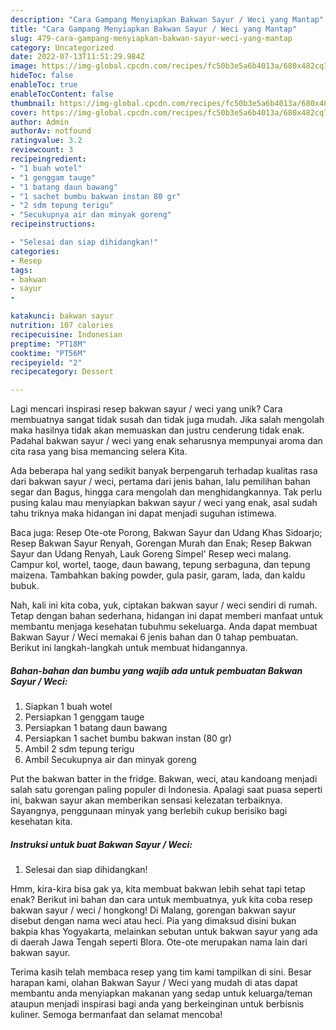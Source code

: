 ```yaml
---
description: "Cara Gampang Menyiapkan Bakwan Sayur / Weci yang Mantap"
title: "Cara Gampang Menyiapkan Bakwan Sayur / Weci yang Mantap"
slug: 479-cara-gampang-menyiapkan-bakwan-sayur-weci-yang-mantap
category: Uncategorized
date: 2022-07-13T11:51:29.984Z
image: https://img-global.cpcdn.com/recipes/fc50b3e5a6b4013a/680x482cq70/bakwan-sayur-weci-foto-resep-utama.jpg
hideToc: false
enableToc: true
enableTocContent: false
thumbnail: https://img-global.cpcdn.com/recipes/fc50b3e5a6b4013a/680x482cq70/bakwan-sayur-weci-foto-resep-utama.jpg
cover: https://img-global.cpcdn.com/recipes/fc50b3e5a6b4013a/680x482cq70/bakwan-sayur-weci-foto-resep-utama.jpg
author: Admin
authorAv: notfound
ratingvalue: 3.2
reviewcount: 3
recipeingredient:
- "1 buah wotel"
- "1 genggam tauge"
- "1 batang daun bawang"
- "1 sachet bumbu bakwan instan 80 gr"
- "2 sdm tepung terigu"
- "Secukupnya air dan minyak goreng"
recipeinstructions:

- "Selesai dan siap dihidangkan!"
categories:
- Resep
tags:
- bakwan
- sayur
- 

katakunci: bakwan sayur  
nutrition: 107 calories
recipecuisine: Indonesian
preptime: "PT18M"
cooktime: "PT56M"
recipeyield: "2"
recipecategory: Dessert

---
```





Lagi mencari inspirasi resep bakwan sayur / weci yang unik? Cara membuatnya sangat tidak susah dan tidak juga mudah. Jika salah mengolah maka hasilnya tidak akan memuaskan dan justru cenderung tidak enak. Padahal bakwan sayur / weci yang enak seharusnya mempunyai aroma dan cita rasa yang bisa memancing selera Kita.





Ada beberapa hal yang sedikit banyak berpengaruh terhadap kualitas rasa dari bakwan sayur / weci, pertama dari jenis bahan, lalu pemilihan bahan segar dan Bagus, hingga cara mengolah dan menghidangkannya. Tak perlu pusing kalau mau menyiapkan bakwan sayur / weci yang enak,      asal sudah tahu triknya maka hidangan ini dapat menjadi suguhan istimewa.














Baca juga: Resep Ote-ote Porong, Bakwan Sayur dan Udang Khas Sidoarjo; Resep Bakwan Sayur Renyah, Gorengan Murah dan Enak; Resep Bakwan Sayur dan Udang Renyah, Lauk Goreng Simpel&#39; Resep weci malang. Campur kol, wortel, taoge, daun bawang, tepung serbaguna, dan tepung maizena. Tambahkan baking powder, gula pasir, garam, lada, dan kaldu bubuk.






Nah, kali ini kita coba, yuk, ciptakan bakwan sayur / weci sendiri di rumah. Tetap dengan bahan sederhana, hidangan ini dapat memberi manfaat untuk membantu menjaga kesehatan tubuhmu sekeluarga. Anda dapat membuat Bakwan Sayur / Weci memakai 6 jenis bahan dan 0 tahap pembuatan. Berikut ini langkah-langkah untuk membuat hidangannya.

<!--inarticleads1-->

##### Bahan-bahan dan bumbu yang wajib ada untuk pembuatan Bakwan Sayur / Weci:

1. Siapkan 1 buah wotel
1. Persiapkan 1 genggam tauge
1. Persiapkan 1 batang daun bawang
1. Persiapkan 1 sachet bumbu bakwan instan (80 gr)
1. Ambil 2 sdm tepung terigu
1. Ambil Secukupnya air dan minyak goreng


Put the bakwan batter in the fridge. Bakwan, weci, atau kandoang menjadi salah satu gorengan paling populer di Indonesia. Apalagi saat puasa seperti ini, bakwan sayur akan memberikan sensasi kelezatan terbaiknya. Sayangnya, penggunaan minyak yang berlebih cukup berisiko bagi kesehatan kita. 

<!--inarticleads2-->

##### Instruksi untuk buat Bakwan Sayur / Weci:


1. Selesai dan siap dihidangkan!

Hmm, kira-kira bisa gak ya, kita membuat bakwan lebih sehat tapi tetap enak? Berikut ini bahan dan cara untuk membuatnya, yuk kita coba resep bakwan sayur / weci / hongkong! Di Malang, gorengan bakwan sayur disebut dengan nama weci atau heci. Pia yang dimaksud disini bukan bakpia khas Yogyakarta, melainkan sebutan untuk bakwan sayur yang ada di daerah Jawa Tengah seperti Blora. Ote-ote merupakan nama lain dari bakwan sayur. 

Terima kasih telah membaca resep yang tim kami tampilkan di sini. Besar harapan kami, olahan Bakwan Sayur / Weci yang mudah di atas dapat membantu anda menyiapkan makanan yang sedap untuk keluarga/teman ataupun menjadi inspirasi bagi anda yang berkeinginan untuk berbisnis kuliner. Semoga bermanfaat dan selamat mencoba!
